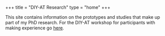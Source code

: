 +++
title = "DIY-AT Research"
type = "home"
+++

This site contains information on the prototypes and studies that make up part of my PhD research.
For the DIY-AT workshop for participants with making experience go [here](/makers-workshop/_index.md).
